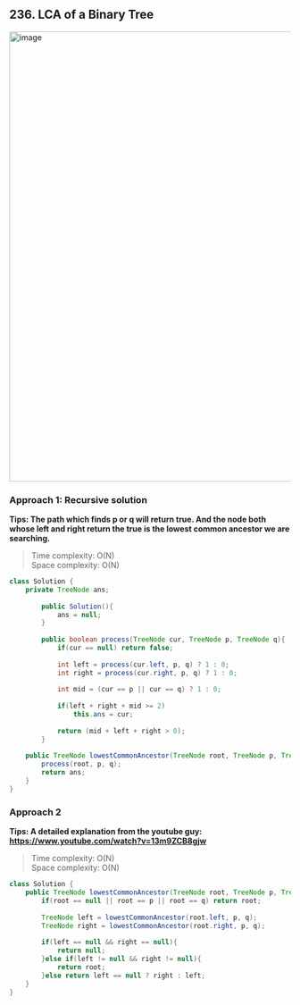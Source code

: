 ## 236. LCA of a Binary Tree

<img width="806" alt="image" src="https://user-images.githubusercontent.com/30597963/54893864-ce32d200-4ef2-11e9-88c6-bd48a759579e.png">

### Approach 1: Recursive solution  
**Tips: The path which finds p or q will return true. And the node both whose left and right return the true is the lowest common ancestor we are searching.**
>Time complexity: O(N)  
 Space complexity: O(N)
``` java
class Solution {
    private TreeNode ans;
        
        public Solution(){
            ans = null;
        }
        
        public boolean process(TreeNode cur, TreeNode p, TreeNode q){
            if(cur == null) return false;
            
            int left = process(cur.left, p, q) ? 1 : 0;
            int right = process(cur.right, p, q) ? 1 : 0;
            
            int mid = (cur == p || cur == q) ? 1 : 0;
            
            if(left + right + mid >= 2) 
                this.ans = cur;
            
            return (mid + left + right > 0);
        }
    
    public TreeNode lowestCommonAncestor(TreeNode root, TreeNode p, TreeNode q) {
        process(root, p, q);
        return ans;
    }
}
```

### Approach 2
**Tips: A detailed explanation from the youtube guy: https://www.youtube.com/watch?v=13m9ZCB8gjw**
>Time complexity: O(N)  
 Space complexity: O(N)
```java
class Solution {
    public TreeNode lowestCommonAncestor(TreeNode root, TreeNode p, TreeNode q) {
        if(root == null || root == p || root == q) return root;
        
        TreeNode left = lowestCommonAncestor(root.left, p, q);
        TreeNode right = lowestCommonAncestor(root.right, p, q);
        
        if(left == null && right == null){
            return null;
        }else if(left != null && right != null){
            return root;
        }else return left == null ? right : left;
    }
}
```


























